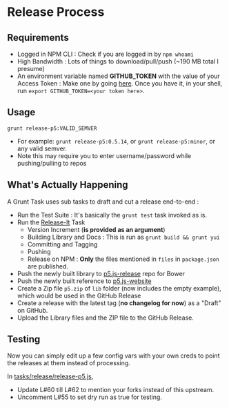 # Release Process

## Requirements
* Logged in NPM CLI : Check if you are logged in by `npm whoami`
* High Bandwidth : Lots of things to download/pull/push (~190 MB total I presume)
* An environment variable named __GITHUB_TOKEN__ with the value of your Access Token : Make one by going [here](https://github.com/settings/tokens). Once you have it, in your shell, run `export GITHUB_TOKEN=<your token here>`.

## Usage
`grunt release-p5:VALID_SEMVER`
* For example: `grunt release-p5:0.5.14`, or `grunt release-p5:minor`, or any valid semver.
* Note this may require you to enter username/password while pushing/pulling to repos

## What's Actually Happening
A Grunt Task uses sub tasks to draft and cut a release end-to-end :
* Run the Test Suite : It's basically the `grunt test` task invoked as is.
* Run the [Release-It](https://github.com/webpro/grunt-release-it) Task
    * Version Increment (__is provided as an argument__)
    * Building Library and Docs : This is run as `grunt build && grunt yui`
    * Committing and Tagging 
    * Pushing 
    * Release on NPM : __Only__ the files mentioned in `files` in `package.json` are published.
* Push the newly built library to [p5.js-release](https://github.com/lmccart/p5.js-release) repo for Bower
* Push the newly built reference to [p5.js-website](https://github.com/processing/p5.js-website)
* Create a Zip file `p5.zip` of `lib` folder (now includes the empty example), which would be used in the GitHub Release
* Create a release with the latest tag (__no changelog for now__) as a "Draft" on GitHub.
* Upload the Library files and the ZIP file to the GitHub Release.

## Testing
Now you can simply edit up a few config vars with your own creds to point the releases at them instead of processing. 

In [tasks/release/release-p5.js](https://github.com/processing/p5.js/blob/master/tasks/release/release-p5.js),
* Update L#60 till L#62 to mention your forks instead of this upstream.
* Uncomment L#55 to set dry run as true for testing.